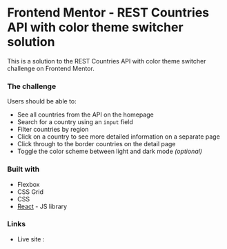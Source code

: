 # Frontend Mentor - REST Countries API with color theme switcher solution

This is a solution to the REST Countries API with color theme switcher challenge on Frontend Mentor.


### The challenge

Users should be able to:

- See all countries from the API on the homepage
- Search for a country using an `input` field
- Filter countries by region
- Click on a country to see more detailed information on a separate page
- Click through to the border countries on the detail page
- Toggle the color scheme between light and dark mode *(optional)*



### Built with

- Flexbox
- CSS Grid
- CSS
- [React](https://reactjs.org/) - JS library


### Links
- Live site : 
